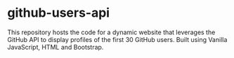# github-users-api
This repository hosts the code for a dynamic website that leverages the GitHub API to display profiles of the first 30 GitHub users. Built using Vanilla JavaScript, HTML and Bootstrap.
